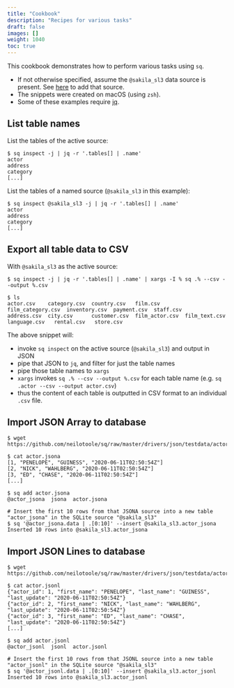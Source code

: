 ```yaml
---
title: "Cookbook"
description: "Recipes for various tasks"
draft: false
images: []
weight: 1040
toc: true
---
```

This cookbook demonstrates how to perform various tasks using `sq`.

- If not otherwise specified, assume the `@sakila_sl3` data source is present.
  See [here](/docs/develop/sakila#sqlite) to add that source.
- The snippets were created on macOS (using `zsh`).
- Some of these examples require [jq](https://stedolan.github.io/jq/).

## List table names

List the tables of the active source:

```shell
$ sq inspect -j | jq -r '.tables[] | .name'
actor
address
category
[...]
```

List the tables of a named source (`@sakila_sl3` in this example):

```shell
$ sq inspect @sakila_sl3 -j | jq -r '.tables[] | .name'
actor
address
category
[...]
```

## Export all table data to CSV

With `@sakila_sl3` as the active source:

```shell
$ sq inspect -j | jq -r '.tables[] | .name' | xargs -I % sq .% --csv --output %.csv

$ ls
actor.csv    category.csv  country.csv   film.csv        film_category.csv  inventory.csv  payment.csv  staff.csv
address.csv  city.csv      customer.csv  film_actor.csv  film_text.csv      language.csv   rental.csv   store.csv
```

The above snippet will:

- invoke `sq inspect` on the active source (`@sakila_sl3`) and output in JSON
- pipe that JSON to `jq`, and filter for just the table names
- pipe those table names to `xargs`
- `xargs` invokes `sq .% --csv --output %.csv` for each table name (e.g. `sq .actor --csv --output actor.csv`)
- thus the content of each table is outputted in CSV format to an individual `.csv` file.


## Import JSON Array to database

```shell
$ wget https://github.com/neilotoole/sq/raw/master/drivers/json/testdata/actor.jsona

$ cat actor.jsona
[1, "PENELOPE", "GUINESS", "2020-06-11T02:50:54Z"]
[2, "NICK", "WAHLBERG", "2020-06-11T02:50:54Z"]
[3, "ED", "CHASE", "2020-06-11T02:50:54Z"]
[...]

$ sq add actor.jsona
@actor_jsona  jsona  actor.jsona

# Insert the first 10 rows from that JSONA source into a new table "actor_jsona" in the SQLite source "@sakila_sl3"
$ sq '@actor_jsona.data | .[0:10]' --insert @sakila_sl3.actor_jsona
Inserted 10 rows into @sakila_sl3.actor_jsona
```

## Import JSON Lines to database

```shell
$ wget https://github.com/neilotoole/sq/raw/master/drivers/json/testdata/actor.jsonl

$ cat actor.jsonl
{"actor_id": 1, "first_name": "PENELOPE", "last_name": "GUINESS", "last_update": "2020-06-11T02:50:54Z"}
{"actor_id": 2, "first_name": "NICK", "last_name": "WAHLBERG", "last_update": "2020-06-11T02:50:54Z"}
{"actor_id": 3, "first_name": "ED", "last_name": "CHASE", "last_update": "2020-06-11T02:50:54Z"}
[...]

$ sq add actor.jsonl
@actor_jsonl  jsonl  actor.jsonl

# Insert the first 10 rows from that JSONL source into a new table "actor_jsonl" in the SQLite source "@sakila_sl3"
$ sq '@actor_jsonl.data | .[0:10]' --insert @sakila_sl3.actor_jsonl
Inserted 10 rows into @sakila_sl3.actor_jsonl
```
